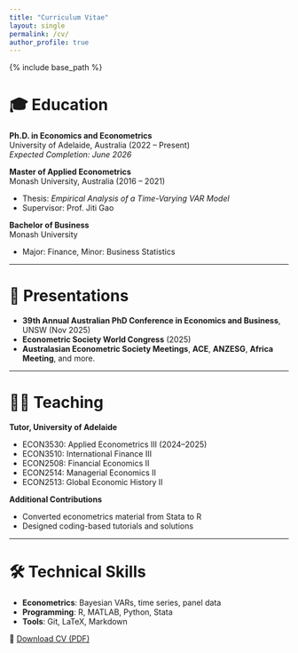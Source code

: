 ```yaml
---
title: "Curriculum Vitae"
layout: single
permalink: /cv/
author_profile: true
---
```

{% include base_path %}
# 🎓 Education

**Ph.D. in Economics and Econometrics**  
University of Adelaide, Australia (2022 – Present)  
*Expected Completion: June 2026*

**Master of Applied Econometrics**  
Monash University, Australia (2016 – 2021)  
- Thesis: *Empirical Analysis of a Time-Varying VAR Model*  
- Supervisor: Prof. Jiti Gao

**Bachelor of Business**  
Monash University  
- Major: Finance, Minor: Business Statistics

---

# 📣 Presentations

- **39th Annual Australian PhD Conference in Economics and Business**, UNSW (Nov 2025)
- **Econometric Society World Congress** (2025)
- **Australasian Econometric Society Meetings**, **ACE**, **ANZESG**, **Africa Meeting**, and more.

---

# 🧑‍🏫 Teaching

**Tutor, University of Adelaide**

- ECON3530: Applied Econometrics III (2024–2025)
- ECON3510: International Finance III
- ECON2508: Financial Economics II
- ECON2514: Managerial Economics II
- ECON2513: Global Economic History II

**Additional Contributions**
- Converted econometrics material from Stata to R
- Designed coding-based tutorials and solutions

---

# 🛠 Technical Skills

- **Econometrics**: Bayesian VARs, time series, panel data
- **Programming**: R, MATLAB, Python, Stata
- **Tools**: Git, LaTeX, Markdown

📄 [Download CV (PDF)](/files/CV_ZhiruoZhang.pdf)
